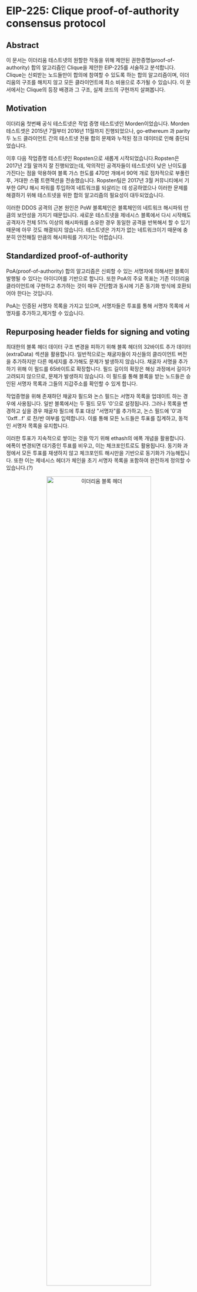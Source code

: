 # EIP-225: Clique proof-of-authority consensus protocol


## Abstract
이 문서는 이더리움 테스트넷의 원할한 작동을 위해 제안된 권한증명(proof-of-authority) 합의 알고리즘인 Clique을 제안한 EIP-225를 서술하고 분석합니다. Clique는 신뢰받는 노드들만이 합의에 참여할 수 있도록 하는 합의 알고리즘이며, 이더리움의 구조를 해치지 않고 모든 클라이언트에 최소 비용으로 추가될 수 있습니다. 이 문서에서는 Clique의 등장 배경과 그 구조, 실제 코드의 구현까지 살펴봅니다.

## Motivation
이더리움 첫번째 공식 테스트넷은 작업 증명 테스트넷인 Morden이었습니다.
Morden 테스트셋은 2015년 7월부터 2016년 11월까지 진행되었으나, go-ethereum 과 parity 두 노드 클라이언트 간의 테스트넷 전용 합의 문제와 누적된 정크 데이터로 인해 중단되었습니다. 

이후 다음 작업증명 테스트넷인 Ropsten으로 새롭게 시작되었습니다.Ropsten은 2017년 2월 말까지 잘 진행되었는데, 악의적인 공격자들이 테스트넷이 낮은 난이도를 가진다는 점을 악용하여 블록 가스 한도를 470만 개에서 90억 개로 점차적으로 부풀린후, 거대한 스팸 트랜잭션을 전송했습니다. Ropsten팀은 2017년 3월 커뮤니티에서 기부한 GPU 해시 파워를 투입하여 네트워크를 되살리는 데 성공하였으나 이러한 문제를 해결하기 위해 테스트넷을 위한 합의 알고리즘의 필요성이 대두되었습니다. 

이러한 DDOS 공격의 근본 원인은 PoW 블록체인은 블록체인의 네트워크 해시파워 만큼의 보안성을 가지기 때문입니다. 새로운 테스트넷을 제네시스 블록에서 다시 시작해도 공격자가 전체 51% 이상의 해시파워를 소유한 경우 동일한 공격을 반복해서 할 수 있기 때문에 아무 것도 해결되지 않습니다. 테스트넷은 가치가 없는 네트워크이기 때문에 충분히 안전해질 만큼의 해시파워를 가지기는 어렵습니다. 

## Standardized proof-of-authority

PoA(proof-of-authority) 합의 알고리즘은 신뢰할 수 있는 서명자에 의해서만 블록이 발행될 수 있다는 아이디어를 기반으로 합니다. 또한 PoA의 주요 목표는 기존 이더리움 클라이언트에 구현하고 추가하는 것이 매우 간단함과 동시에 기존 동기화 방식에 호환되어야 한다는 것입니다. 

PoA는 인증된 서명자 목록을 가지고 있으며, 서명자들은 투표를 통해 서명자 목록에 서명자를 추가하고,제거할 수 있습니다.

## Repurposing header fields for signing and voting

최대한의 블록 헤더 데이터 구조 변경을 피하기 위해 블록 헤더의 32바이트 추가 데이터(extraData) 섹션을 활용합니다. 일반적으로는 채굴자들이 자신들의 클라이언트 버전을 추가하지만 다른 메세지를 추가해도 문제가 발생하지 않습니다. 채굴자 서명을 추가하기 위해 이 필드를 65바이트로 확장합니다. 필드 길이의 확장은 해싱 과정에서 길이가 고려되지 않으므로, 문제가 발생하지 않습니다. 이 필드를 통해 블록을 받는 노드들은 승인된 서명자 목록과 그들의 지갑주소를 확인할 수 있게 합니다. 

작업증명을 위해 존재하던 채굴자 필드와 논스 필드는 서명자 목록을 업데이트 하는 경우에 사용됩니다. 일반 블록에서는 두 필드 모두 '0'으로 설정됩니다. 그러나 목록을 변경하고 싶을 경우 채굴자 필드에 투표 대상 "서명자"를 추가하고, 논스 필드에 '0'과 '0xff...f' 로 찬/반 여부를 입력합니다. 이를 통해 모든 노드들은 투표를 집계하고, 동적인 서명자 목록을 유지합니다.

이러한 투표가 지속적으로 쌓이는 것을 막기 위해 ethash의 에폭 개념을 활용합니다. 에폭이 변경되면 대기중인 투표를 비우고, 이는 체크포인트로도 활용됩니다. 동기화 과정에서 모든 투표를 재생하지 않고 체크포인트 해시만을 기반으로 동기화가 가능해집니다. 또한 이는 제네시스 헤더가 체인을 초기 서명자 목록을 포함하여 완전하게 정의할 수 있습니다.(?) 

<p align="center">
  <img src="img/block_header.png" alt="이더리움 블록 헤더" width="75%">
</p>

<p align="center">이더리움 블록 헤더</p>

## 공격 가능성

#### 공격 시나리오1: 악의적인 서명자 
악의적인 사용자가 서명자 목록에 추가되거나 서명자의 키에 문제가 발생할 수 있습니다. 따라서 Clique는 N의 서명자 목록이 주어지면, 모든 서명자가 해당 시점의 전체 K 블록에서 하나의 블록만을 투표할 수 있게끔 합니다. 이는 피해를 제한하고, 악의적인 사용자를 투표로 축출할 수 있게 합니다. 

#### 공격 시나리오2: 서명자 검열
또다른 공격 방식은 서명자가 자신들을 제거하려고 시도하는 블록을 검열하는 경우입니다. 이를 방지하기 위해 서명자가 생성할수 있는 블록을 2/N 블록 당 하나로 제한합니다. 따라서 서명자는 검열하기 위해 51% 이상의 서명 계정을 통제해야 하며 이는 이미 게임에 진 경우입니다. 

#### 공격 시나리오3: 스팸 서명자
다른 방식은 계속 새로운 서명자를 추가하는 스팸 투표를 블록에 추가하는 것입니다. 노드는 모든 투표를 집계해야 함으로 이는 무한하게 증가될 수 있습니다. 때문에 앞서 설명한 에폭을 활용해 일정 시간이 지나면 투표가 종료되게끔 합니다. 

#### 공격 시나리오4: 동시 차단
최악의 경우 서명자 수가 N이고, 해당 시점의 경쟁하는 블록의 수가 K라면 N-K+1의 서명자들이 경쟁할 수 있습니다. 경쟁을 피하기 위해 서명자들이 블록에 약간의 더미 오프셋을 추가하는 시나리오가 있을 수 있습니다. 이는 드물지만 작은 포크를 발생시킬 수 있습니다. 따라서 이러한 경우가 적발되면 투표를 통해 축출합니다. 

## 블록 권한 부여
서명자의 블록 승인은 서명을 제외한 모든 블록 헤더의 내용을 포함하는 해시값을 서명하는 것을 의미합니다. 이는 서명을 포함하지 않으므로 최종 블록 해시와는 다릅니다. 이는 secp256k1곡선을 사용해 서명되며 서명은 extraData에 추가됩니다. 앞서 서술한 공격 시나리오의 해결책으로 서명자는 연속된 블록 중 하나만 서명할 수 있습니다. 채굴자들은 서명 차례가 결정되며 순서는 고정되어 있지 않지만 맞는 차례에 서명한 경우 가중치를 얻습니다.

다음과 같은 제안된 전략은 네트워크 트래픽과 작은 분기를 줄일 수 있으므로 최적의 서명 전략은 다음과 같습니다.

1. 다음 블록의 최적 서명 시간(parent + BLOCK_PERIOD)을 계산합니다.
2. 서명자가 차례일 경우, 최적 시가까지 대기하고 즉시 방송합니다.
3. 서명자가 차례가 아닐 경우, 서명을 rand(SIGNER_COUNT * 500ms)만큼 지연시킵니다.

## 서명자에 대한 투표
에폭이 변경되는 경우 확정되지 않은 모든 투표는 삭제되고 처음부터 시작됩니다. 에폭 변경 블록의 헤더에는 투표가 포함되서는 안됩니다. 다수결에 도달한 투표은 즉시 효력을 발생합니다. 유효하지 않은 투표는 구현의 단순화를 위해 처벌받지 않습니다.

####  계단식 투표
서명자를 추방할 때 복잡한 경우가 발생할 수 잇습니다. 이전에 승인된 서명자가 제거되면 제안 승인에 필요한 서명자가 줄어들어 보류중인 제안이 다수결에 도달해 새 제안이 통과되는 상황이 발생합니다.

충돌하는 여러 제안이 동시에 통과되는경우 서명자가 자신이 생성한 모든 블록에서 자신의 투표를 뒤집을 수 있기 때문에, 어떤 제안을 우선해야 하는지는 명확하지 않습니다. 따라서 Clique는 이러한 문제를 해결하기 위해 블록의 투표 대상자(수혜자)만이 목록에서 제거되거나 삭제될 수 있도록 합니다. 과반에 도달한 다른 서명자가 있더라도 반영하지 않습니다.

####  투표 전략
블록체인에는 변경사항이 발생할 수 있으므로 투표한 블록이 최종 체인에 포함되지 않는 경우가 생길 수 있습니다. 


블록체인은 작은 재구성이 발생할 수 있으므로, “투표하고 잊기”라는 단순한 투표 메커니즘은 최적이 아닐 수 있습니다. 왜냐하면 단일 투표가 포함된 블록이 최종 체인에 포함되지 않을 수 있기 때문입니다. 따라서 투표를 하였더라도 해당 투표 내용을 즉시 제거하지 않고, "제안"으로 남겨 목록을 유지하도록 하여 재구성이 발생하더라도 다시 투표할 수 있도록 합니다.
 
####  사양 및 변경사항
이더리움 헤더의 용도는 다음과 같이 변경됩니다.

<b>miner(수혜자)</b>: 승인된 서명자 목록 수정을 제안할 주소입니다. 일반적으로 0으로 채워야 하며 투표하는 동안에만 수정되어야 하지만, 0이 아닌 값도 복잡성을 피하기 위해 허용됩니다. 그러나 에폭이 전환되는 경우에는 항상 0 값만이 허용됩니다. 블록의 트랜잭션 실행은 실제 블록 서명자(extraData에 위치한)가 실행하며 트랜잭션 수수료는 서명자 계정에 전달됩니다.

<b>nonce</b>: 논스는 블록 서명자의 제안이 포함됩니다.  
기존 서명자에 대한 권한 취소를 제안할 경우 NONCE_DROP를 포함하며, 새 서명자로 권한 부여를 제안하는 경우 NONCE_AUTH를 포함합니다. 에폭이 변경되는 블록의 경우에는 0 값 만을 허용합니다. 

<b>extraData</b>: EXTRA_VANITY와 EXTRA_SEAL가 포함된 필드입니다. 처음 EXTRA_VANITY에는 서명자 고유(Vanity) 데이터가 포함되며, 마지막 EXTRA_SEAL에는 헤더를 봉인하는 서명자의 서명이 저장됩니다. 
체크포인트 블록에서는 두 그 사이에 서명자 목록(N*20 bytes)을 포함해야 합니다. 

<b>mixHash</b>: 믹스 해시는 포크 방지 용으로 사용되며, DAO 동안의 extra-data와 유사합니다.


<b>ommersHash</b>: 작업증명이 아니므로 의미가 없기 떄문에 엉클 해시와 동일합니다.


<b>timestamp</b>: 목표 블록 시간 이상이어야 합니다. 

<b>difficulty</b>: 차례에 따라 DIFF_NOTURN 또는 DIFF_INTURN을 저장합니다.

코드상에 추가된 구현상의 상수와 구조들은 다음과 같습니다. 

consensus/clique/clique.go
```go
...
const (
	
	checkpointInterval = 1024 // Number of blocks after which to save the vote snapshot to the database
	inmemorySnapshots  = 128  // Number of recent vote snapshots to keep in memory
	inmemorySignatures = 4096 // Number of recent block signatures to keep in memory

	wiggleTime = 500 * time.Millisecond // Random delay (per signer) to allow concurrent signers
)

// Clique proof-of-authority protocol constants.
var (
	//EPOCH_LENGTH: 보류 중인 투표를 체크포인트하고 재설정할 수 있는 블록 수입니다. 메인넷 ethash epoch와 유사하게 유지되도록 30000으로 제안되었습니다.
	epochLength = uint64(30000) // Default number of blocks after which to checkpoint and reset the pending votes

	//EXTRA_VANITY: 서명자 고유(Vanity)를 위해 예약된 추가 데이터 접두어 바이트 수를 32 bytes로 고정합니다
	extraVanity = 32                     // Fixed number of extra-data prefix bytes reserved for signer vanity
	
	//EXTRA_SEAL: 서명자 봉인을 위해 예약된 추가 데이터 접미사 바이트 수를 65 bytes로 고정했습니다.서명이  표준 secp256k1 곡선을 기준으로 고정되며 제네시스 블록에 0으로 채워져 있습니다.
	extraSeal   = crypto.SignatureLength // Fixed number of extra-data suffix bytes reserved for signer seal

	//NONCE_AUTH: 새 서명자 추가에 투표할 매직 논스 번호입니다.0xffffffffffffffff
	nonceAuthVote = hexutil.MustDecode("0xffffffffffffffff") // Magic nonce number to vote on adding a new signer

	//NONCE_DROP: 서명자 제거에 투표할 매직 논스 번호입니다.0x0000000000000000
	nonceDropVote = hexutil.MustDecode("0x0000000000000000") // Magic nonce number to vote on removing a signer.

	//UNCLE_HASH: 엉클블록은 Clique 에서 의미가 없기 떄문에 Keccak256(RLP([]))로 고정합니다. 
	uncleHash = types.CalcUncleHash(nil) // Always Keccak256(RLP([])) as uncles are meaningless outside of PoW.

  //DIFF_INTURN: 차례가 포함된 서명이 포함된 블록에 대한 블록 점수(난이도)입니다.약간의 선호도를 표시하기 위해 2로 표현됩니다.
	diffInTurn = big.NewInt(2) // Block difficulty for in-turn signatures

  //DIFF_NOTURN: 순서를 벗어난 서명이 포함된 블록에 대한 블록 점수(난이도)입니다. 임의의 기준선 상수여야 하기 때문에 1로 제안됩니다.
	diffNoTurn = big.NewInt(1) // Block difficulty for out-of-turn signatures
)
...
// Clique is the proof-of-authority consensus engine proposed to support the
// Ethereum testnet following the Ropsten attacks.
type Clique struct {
	config *params.CliqueConfig // Consensus engine configuration parameters
	db     ethdb.Database       // Database to store and retrieve snapshot checkpoints

	recents    *lru.Cache[common.Hash, *Snapshot] // Snapshots for recent block to speed up reorgs
	signatures *sigLRU                            // Signatures of recent blocks to speed up mining

	proposals map[common.Address]bool // Current list of proposals we are pushing

	signer common.Address // Ethereum address of the signing key
	signFn SignerFn       // Signer function to authorize hashes with
	lock   sync.RWMutex   // Protects the signer and proposals fields

	// The fields below are for testing only
	fakeDiff bool // Skip difficulty verifications
}
...
```

param/config.go
```go
// CliqueConfig is the consensus engine configs for proof-of-authority based sealing.
type CliqueConfig struct {
	Period uint64 `json:"period"` // Number of seconds between blocks to enforce
	Epoch  uint64 `json:"epoch"`  // Epoch length to reset votes and checkpoint
}
...
	GoerliChainConfig = &ChainConfig{
			ChainID:        big.NewInt(5),
			HomesteadBlock: big.NewInt(0),
			// EIP-779, Goerli test network 상에서는 TheDAO hard-fork 가 적용되지 않습니다.
			DAOForkBlock:                  nil,
			DAOForkSupport:                true,
			EIP150Block:                   big.NewInt(0),
			EIP155Block:                   big.NewInt(0),
			EIP158Block:                   big.NewInt(0),
			ByzantiumBlock:                big.NewInt(0),
			ConstantinopleBlock:           big.NewInt(0),
			PetersburgBlock:               big.NewInt(0),
			IstanbulBlock:                 big.NewInt(1_561_651),
			MuirGlacierBlock:              nil,
			BerlinBlock:                   big.NewInt(4_460_644),
			LondonBlock:                   big.NewInt(5_062_605),
			ArrowGlacierBlock:             nil,
			TerminalTotalDifficulty:       big.NewInt(10_790_000),
			TerminalTotalDifficultyPassed: true,
			ShanghaiTime:                  newUint64(1678832736),
			CancunTime:                    newUint64(1705473120),

			//BLOCK_PERIOD: 연속된 두 블록의 타임스탬프 간의 최소 차이입니다. 메인넷 ethash 블록시간과 유사하게 유지되도록 15초로  제안되었습니다.
			Clique: &CliqueConfig{
				Period: 15,
				Epoch:  30000,
			},
		}
```

clique/clique.go
```go
...
// Vote represents a single vote that an authorized signer made to modify the
// list of authorizations.
type Vote struct {
	Signer    common.Address `json:"signer"`    // Authorized signer that cast this vote
	Block     uint64         `json:"block"`     // Block number the vote was cast in (expire old votes)
	Address   common.Address `json:"address"`   // Account being voted on to change its authorization
	Authorize bool           `json:"authorize"` // Whether to authorize or deauthorize the voted account
}

// Tally is a simple vote tally to keep the current score of votes. Votes that
// go against the proposal aren't counted since it's equivalent to not voting.
type Tally struct {
	Authorize bool `json:"authorize"` // Whether the vote is about authorizing or kicking someone
	Votes     int  `json:"votes"`     // Number of votes until now wanting to pass the proposal
}

type sigLRU = lru.Cache[common.Hash, common.Address]

// Snapshot is the state of the authorization voting at a given point in time.
type Snapshot struct {
	config   *params.CliqueConfig // Consensus engine parameters to fine tune behavior
	sigcache *sigLRU              // Cache of recent block signatures to speed up ecrecover
	Number  uint64                      `json:"number"`  // Block number where the snapshot was created
	Hash    common.Hash                 `json:"hash"`    // Block hash where the snapshot was created
	Signers map[common.Address]struct{} `json:"signers"` // Set of authorized signers at this moment
	Recents map[uint64]common.Address   `json:"recents"` // Set of recent signers for spam protections
	Votes   []*Vote                     `json:"votes"`   // List of votes cast in chronological order
	Tally   map[common.Address]Tally    `json:"tally"`   // Current vote tally to avoid recalculating
}
```



Test Cases
```go
// block represents a single block signed by a parcitular account, where
// the account may or may not have cast a Clique vote.
type block struct {
  signer     string   // Account that signed this particular block
  voted      string   // Optional value if the signer voted on adding/removing someone
  auth       bool     // Whether the vote was to authorize (or deauthorize)
  checkpoint []string // List of authorized signers if this is an epoch block
}

// Define the various voting scenarios to test
tests := []struct {
  epoch   uint64   // Number of blocks in an epoch (unset = 30000)
  signers []string // Initial list of authorized signers in the genesis
  blocks  []block  // Chain of signed blocks, potentially influencing auths
  results []string // Final list of authorized signers after all blocks
  failure error    // Failure if some block is invalid according to the rules
}{
  {
    // Single signer, no votes cast
    signers: []string{"A"},
    blocks:  []block{
      {signer: "A"}
    },
    results: []string{"A"},
  }, {
    // Single signer, voting to add two others (only accept first, second needs 2 votes)
    signers: []string{"A"},
    blocks:  []block{
      {signer: "A", voted: "B", auth: true},
      {signer: "B"},
      {signer: "A", voted: "C", auth: true},
    },
    results: []string{"A", "B"},
  }, {
    // Two signers, voting to add three others (only accept first two, third needs 3 votes already)
    signers: []string{"A", "B"},
    blocks:  []block{
      {signer: "A", voted: "C", auth: true},
      {signer: "B", voted: "C", auth: true},
      {signer: "A", voted: "D", auth: true},
      {signer: "B", voted: "D", auth: true},
      {signer: "C"},
      {signer: "A", voted: "E", auth: true},
      {signer: "B", voted: "E", auth: true},
    },
    results: []string{"A", "B", "C", "D"},
  }, {
    // Single signer, dropping itself (weird, but one less cornercase by explicitly allowing this)
    signers: []string{"A"},
    blocks:  []block{
      {signer: "A", voted: "A", auth: false},
    },
    results: []string{},
  }, {
    // Two signers, actually needing mutual consent to drop either of them (not fulfilled)
    signers: []string{"A", "B"},
    blocks:  []block{
      {signer: "A", voted: "B", auth: false},
    },
    results: []string{"A", "B"},
  }, {
    // Two signers, actually needing mutual consent to drop either of them (fulfilled)
    signers: []string{"A", "B"},
    blocks:  []block{
      {signer: "A", voted: "B", auth: false},
      {signer: "B", voted: "B", auth: false},
    },
    results: []string{"A"},
  }, {
    // Three signers, two of them deciding to drop the third
    signers: []string{"A", "B", "C"},
    blocks:  []block{
      {signer: "A", voted: "C", auth: false},
      {signer: "B", voted: "C", auth: false},
    },
    results: []string{"A", "B"},
  }, {
    // Four signers, consensus of two not being enough to drop anyone
    signers: []string{"A", "B", "C", "D"},
    blocks:  []block{
      {signer: "A", voted: "C", auth: false},
      {signer: "B", voted: "C", auth: false},
    },
    results: []string{"A", "B", "C", "D"},
  }, {
    // Four signers, consensus of three already being enough to drop someone
    signers: []string{"A", "B", "C", "D"},
    blocks:  []block{
      {signer: "A", voted: "D", auth: false},
      {signer: "B", voted: "D", auth: false},
      {signer: "C", voted: "D", auth: false},
    },
    results: []string{"A", "B", "C"},
  }, {
    // Authorizations are counted once per signer per target
    signers: []string{"A", "B"},
    blocks:  []block{
      {signer: "A", voted: "C", auth: true},
      {signer: "B"},
      {signer: "A", voted: "C", auth: true},
      {signer: "B"},
      {signer: "A", voted: "C", auth: true},
    },
    results: []string{"A", "B"},
  }, {
    // Authorizing multiple accounts concurrently is permitted
    signers: []string{"A", "B"},
    blocks:  []block{
      {signer: "A", voted: "C", auth: true},
      {signer: "B"},
      {signer: "A", voted: "D", auth: true},
      {signer: "B"},
      {signer: "A"},
      {signer: "B", voted: "D", auth: true},
      {signer: "A"},
      {signer: "B", voted: "C", auth: true},
    },
    results: []string{"A", "B", "C", "D"},
  }, {
    // Deauthorizations are counted once per signer per target
    signers: []string{"A", "B"},
    blocks:  []block{
      {signer: "A", voted: "B", auth: false},
      {signer: "B"},
      {signer: "A", voted: "B", auth: false},
      {signer: "B"},
      {signer: "A", voted: "B", auth: false},
    },
    results: []string{"A", "B"},
  }, {
    // Deauthorizing multiple accounts concurrently is permitted
    signers: []string{"A", "B", "C", "D"},
    blocks:  []block{
      {signer: "A", voted: "C", auth: false},
      {signer: "B"},
      {signer: "C"},
      {signer: "A", voted: "D", auth: false},
      {signer: "B"},
      {signer: "C"},
      {signer: "A"},
      {signer: "B", voted: "D", auth: false},
      {signer: "C", voted: "D", auth: false},
      {signer: "A"},
      {signer: "B", voted: "C", auth: false},
    },
    results: []string{"A", "B"},
  }, {
    // Votes from deauthorized signers are discarded immediately (deauth votes)
    signers: []string{"A", "B", "C"},
    blocks:  []block{
      {signer: "C", voted: "B", auth: false},
      {signer: "A", voted: "C", auth: false},
      {signer: "B", voted: "C", auth: false},
      {signer: "A", voted: "B", auth: false},
    },
    results: []string{"A", "B"},
  }, {
    // Votes from deauthorized signers are discarded immediately (auth votes)
    signers: []string{"A", "B", "C"},
    blocks:  []block{
      {signer: "C", voted: "D", auth: true},
      {signer: "A", voted: "C", auth: false},
      {signer: "B", voted: "C", auth: false},
      {signer: "A", voted: "D", auth: true},
    },
    results: []string{"A", "B"},
  }, {
    // Cascading changes are not allowed, only the account being voted on may change
    signers: []string{"A", "B", "C", "D"},
    blocks:  []block{
      {signer: "A", voted: "C", auth: false},
      {signer: "B"},
      {signer: "C"},
      {signer: "A", voted: "D", auth: false},
      {signer: "B", voted: "C", auth: false},
      {signer: "C"},
      {signer: "A"},
      {signer: "B", voted: "D", auth: false},
      {signer: "C", voted: "D", auth: false},
    },
    results: []string{"A", "B", "C"},
  }, {
    // Changes reaching consensus out of bounds (via a deauth) execute on touch
    signers: []string{"A", "B", "C", "D"},
    blocks:  []block{
      {signer: "A", voted: "C", auth: false},
      {signer: "B"},
      {signer: "C"},
      {signer: "A", voted: "D", auth: false},
      {signer: "B", voted: "C", auth: false},
      {signer: "C"},
      {signer: "A"},
      {signer: "B", voted: "D", auth: false},
      {signer: "C", voted: "D", auth: false},
      {signer: "A"},
      {signer: "C", voted: "C", auth: true},
    },
    results: []string{"A", "B"},
  }, {
    // Changes reaching consensus out of bounds (via a deauth) may go out of consensus on first touch
    signers: []string{"A", "B", "C", "D"},
    blocks:  []block{
      {signer: "A", voted: "C", auth: false},
      {signer: "B"},
      {signer: "C"},
      {signer: "A", voted: "D", auth: false},
      {signer: "B", voted: "C", auth: false},
      {signer: "C"},
      {signer: "A"},
      {signer: "B", voted: "D", auth: false},
      {signer: "C", voted: "D", auth: false},
      {signer: "A"},
      {signer: "B", voted: "C", auth: true},
    },
    results: []string{"A", "B", "C"},
  }, {
    // Ensure that pending votes don't survive authorization status changes. This
    // corner case can only appear if a signer is quickly added, removed and then
    // readded (or the inverse), while one of the original voters dropped. If a
    // past vote is left cached in the system somewhere, this will interfere with
    // the final signer outcome.
    signers: []string{"A", "B", "C", "D", "E"},
    blocks:  []block{
      {signer: "A", voted: "F", auth: true}, // Authorize F, 3 votes needed
      {signer: "B", voted: "F", auth: true},
      {signer: "C", voted: "F", auth: true},
      {signer: "D", voted: "F", auth: false}, // Deauthorize F, 4 votes needed (leave A's previous vote "unchanged")
      {signer: "E", voted: "F", auth: false},
      {signer: "B", voted: "F", auth: false},
      {signer: "C", voted: "F", auth: false},
      {signer: "D", voted: "F", auth: true}, // Almost authorize F, 2/3 votes needed
      {signer: "E", voted: "F", auth: true},
      {signer: "B", voted: "A", auth: false}, // Deauthorize A, 3 votes needed
      {signer: "C", voted: "A", auth: false},
      {signer: "D", voted: "A", auth: false},
      {signer: "B", voted: "F", auth: true}, // Finish authorizing F, 3/3 votes needed
    },
    results: []string{"B", "C", "D", "E", "F"},
  }, {
    // Epoch transitions reset all votes to allow chain checkpointing
    epoch:   3,
    signers: []string{"A", "B"},
    blocks:  []block{
      {signer: "A", voted: "C", auth: true},
      {signer: "B"},
      {signer: "A", checkpoint: []string{"A", "B"}},
      {signer: "B", voted: "C", auth: true},
    },
    results: []string{"A", "B"},
  }, {
    // An unauthorized signer should not be able to sign blocks
    signers: []string{"A"},
    blocks:  []block{
      {signer: "B"},
    },
    failure: errUnauthorizedSigner,
  }, {
    // An authorized signer that signed recently should not be able to sign again
    signers: []string{"A", "B"},
  blocks []block{
      {signer: "A"},
      {signer: "A"},
    },
    failure: errRecentlySigned,
  }, {
    // Recent signatures should not reset on checkpoint blocks imported in a batch
    epoch:   3,
    signers: []string{"A", "B", "C"},
    blocks:  []block{
      {signer: "A"},
      {signer: "B"},
      {signer: "A", checkpoint: []string{"A", "B", "C"}},
      {signer: "A"},
    },
    failure: errRecentlySigned,
  },,
}
```

## Reference
https://eips.ethereum.org/EIPS/eip-225
https://preethikasireddy.medium.com/how-does-ethereum-work-anyway-22d1df506369

